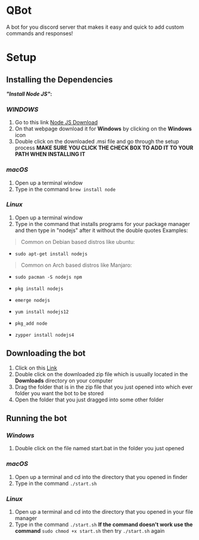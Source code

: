 # QBot
 A bot for you discord server that makes it easy and quick to add custom commands and responses!

# Setup

## Installing the Dependencies
**_"Install Node JS"_:**

### *WINDOWS*
1. Go to this link [Node JS Download](https://nodejs.org/en/download/)
2. On that webpage download it for **Windows** by clicking on the **Windows** icon
3. Double click on the downloaded .msi file and go through the setup process
**MAKE SURE YOU CLICK THE CHECK BOX TO ADD IT TO YOUR PATH WHEN INSTALLING IT**

### *macOS*
1. Open up a terminal window
2. Type in the command `brew install node`

### *Linux*
1. Open up a terminal window
2. Type in the command that installs programs for your package manager and then type in "nodejs" after it without the double quotes
Examples:
> Common on Debian based distros like ubuntu: 
* `sudo apt-get install nodejs`
> Common on Arch based distros like Manjaro:
* `sudo pacman -S nodejs npm`

* `pkg install nodejs`
* `emerge nodejs`
* `yum install nodejs12`
* `pkg_add node`
* `zypper install nodejs4`

## Downloading the bot
1. Click on this [Link](https://github.com/Scratchysoft/hfstudios/archive/master.zip)
2. Double click on the downloaded zip file which is usually located in the **Downloads** directory on your computer
3. Drag the folder that is in the zip file that you just opened into which ever folder you want the bot to be stored
4. Open the folder that you just dragged into some other folder

## Running the bot

### *Windows*

1. Double click on the file named start.bat in the folder you just opened

### *macOS*

1. Open up a terminal and cd into the directory that you opened in finder
2. Type in the command `./start.sh`

### *Linux*

1. Open up a terminal and cd into the directory that you opened in your file manager
2. Type in the command `./start.sh` **If the command doesn't work use the command** `sudo chmod +x start.sh` then try `./start.sh` again
